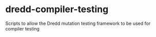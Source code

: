 # dredd-compiler-testing
Scripts to allow the Dredd mutation testing framework to be used for compiler testing
